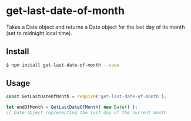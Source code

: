 # get-last-date-of-month

Takes a Date object and returns a Date object for the last day of its month (set to midnight local time).

## Install

```sh
$ npm install get-last-date-of-month --save
```

## Usage

```js
const GetLastDateOfMonth = require('get-last-date-of-month');

let endOfMonth = GetLastDateOfMonth( new Date() );
// Date object representing the last day of the current month
```
